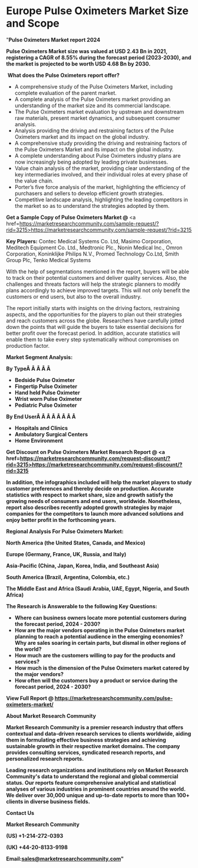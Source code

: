 # Europe Pulse Oximeters Market Size and Scope 
"<strong>Pulse Oximeters Market report 2024</strong>

<strong>Pulse Oximeters Market size was valued at USD 2.43 Bn in 2021, registering a CAGR of 8.55% during the forecast period (2023-2030), and the market is projected to be worth USD 4.68 Bn by 2030.</strong>

 <strong><b>What does the Pulse Oximeters report offer?</b></strong>
<ul>
  <li>A comprehensive study of the Pulse Oximeters Market, including complete evaluation of the parent market.</li>
  <li>A complete analysis of the Pulse Oximeters market providing an understanding of the market size and its commercial landscape.</li>
  <li>The Pulse Oximeters market evaluation by upstream and downstream raw materials, present market dynamics, and subsequent consumer analysis.</li>
  <li>Analysis providing the driving and restraining factors of the Pulse Oximeters market and its impact on the global industry.</li>
  <li>A comprehensive study providing the driving and restraining factors of the Pulse Oximeters Market and its impact on the global industry.</li>
  <li>A complete understanding about Pulse Oximeters industry plans are now increasingly being adopted by leading private businesses.</li>
  <li>Value chain analysis of the market, providing clear understanding of the key intermediaries involved, and their individual roles at every phase of the value chain.</li>
  <li>Porter’s five force analysis of the market, highlighting the efficiency of purchasers and sellers to develop efficient growth strategies.</li>
  <li>Competitive landscape analysis, highlighting the leading competitors in the market so as to understand the strategies adopted by them.</li>
</ul>

<strong>Get a Sample Copy of Pulse Oximeters Market @ </strong><a href=https://marketresearchcommunity.com/sample-request/?rid=3215><u>https://marketresearchcommunity.com/sample-request/?rid=3215</u></a>

<strong>Key Players:</strong> 
Contec Medical Systems Co. Ltd, Masimo Corporation, Meditech Equipment Co. Ltd., Medtronic Plc., Nonin Medical Inc., Omron Corporation, Koninklijke Philips N.V., Promed Technology Co.Ltd, Smith Group Plc, Tenko Medical Systems

With the help of segmentations mentioned in the report, buyers will be able to track on their potential customers and deliver quality services. Also, the challenges and threats factors will help the strategic planners to modify plans accordingly to achieve improved targets. This will not only benefit the customers or end users, but also to the overall industry.

The report initially starts with insights on the driving factors, restraining aspects, and the opportunities for the players to plan out their strategies and reach customers across the globe. Researchers have carefully jotted down the points that will guide the buyers to take essential decisions for better profit over the forecast period. In addition, accurate statistics will enable them to take every step systematically without compromises on production factor.

<strong>Market Segment Analysis:</strong>


<strong><strong>By TypeÂ Â Â Â Â  </strong></h4>
<ul>
 	<li>Bedside Pulse Oximeter</li>
 	<li>Fingertip Pulse Oximeter</li>
 	<li>Hand held Pulse Oximeter</li>
 	<li>Wrist worn Pulse Oximeter</li>
 	<li>Pediatric Pulse Oximeter</li>
</ul>
<strong><strong>By End UserÂ Â Â Â Â Â Â Â  </strong></h4>
<ul>
 	<li>Hospitals and Clinics</li>
 	<li>Ambulatory Surgical Centers</li>
 	<li>Home Environment</li>
</ul>

<strong>Get Discount on Pulse Oximeters Market Research Report @ </b></strong><a href=https://marketresearchcommunity.com/request-discount/?rid=3215><u>https://marketresearchcommunity.com/request-discount/?rid=3215</u></a>

In addition, the infographics included will help the market players to study customer preferences and thereby decide on production. Accurate statistics with respect to market share, size and growth satisfy the growing needs of consumers and end users, worldwide. Nonetheless, report also describes recently adopted growth strategies by major companies for the competitors to launch more advanced solutions and enjoy better profit in the forthcoming years.

<strong>Regional Analysis For Pulse Oximeters Market:</strong>

<strong>North America</strong> (the United States, Canada, and Mexico)

<strong>Europe</strong> (Germany, France, UK, Russia, and Italy)

<strong>Asia-Pacific</strong> (China, Japan, Korea, India, and Southeast Asia)

<strong>South America</strong> (Brazil, Argentina, Colombia, etc.)

<strong>The Middle East and Africa</strong> (Saudi Arabia, UAE, Egypt, Nigeria, and South Africa)

<strong>The Research is Answerable to the following Key Questions:</strong>
<ul>
 	<li>Where can business owners locate more potential customers during the forecast period, 2024 - 2030?</li>
 	<li>How are the major vendors operating in the Pulse Oximeters market planning to reach a potential audience in the emerging economies? Why are sales soaring in certain parts, but dismal in other regions of the world?</li>
 	<li>How much are the customers willing to pay for the products and services?</li>
 	<li>How much is the dimension of the Pulse Oximeters market catered by the major vendors?</li>
 	<li>How often will the customers buy a product or service during the forecast period, 2024 - 2030?</li>
</ul>

<strong>View Full Report @</strong> <a href=https://marketresearchcommunity.com/pulse-oximeters-market/>https://marketresearchcommunity.com/pulse-oximeters-market/</a>

<strong>About Market Research Community</strong>

Market Research Community is a premier research industry that offers contextual and data-driven research services to clients worldwide, aiding them in formulating effective business strategies and achieving sustainable growth in their respective market domains. The company provides consulting services, syndicated research reports, and personalized research reports.

Leading research organizations and institutions rely on Market Research Community's data to understand the regional and global commercial status. Our reports feature comprehensive analytical and statistical analyses of various industries in prominent countries around the world. We deliver over 30,000 unique and up-to-date reports to more than 100+ clients in diverse business fields.

<strong>Contact Us</strong>

<strong>Market Research Community</strong>

(US) +1-214-272-0393

(UK) +44-20-8133-9198

<strong>Email:</strong>sales@marketresearchcommunity.com"
